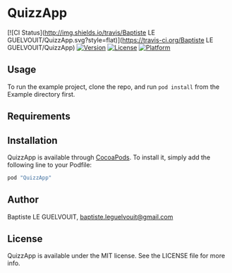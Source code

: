 # QuizzApp

[![CI Status](http://img.shields.io/travis/Baptiste LE GUELVOUIT/QuizzApp.svg?style=flat)](https://travis-ci.org/Baptiste LE GUELVOUIT/QuizzApp)
[![Version](https://img.shields.io/cocoapods/v/QuizzApp.svg?style=flat)](http://cocoapods.org/pods/QuizzApp)
[![License](https://img.shields.io/cocoapods/l/QuizzApp.svg?style=flat)](http://cocoapods.org/pods/QuizzApp)
[![Platform](https://img.shields.io/cocoapods/p/QuizzApp.svg?style=flat)](http://cocoapods.org/pods/QuizzApp)

## Usage

To run the example project, clone the repo, and run `pod install` from the Example directory first.

## Requirements

## Installation

QuizzApp is available through [CocoaPods](http://cocoapods.org). To install
it, simply add the following line to your Podfile:

```ruby
pod "QuizzApp"
```

## Author

Baptiste LE GUELVOUIT, baptiste.leguelvouit@gmail.com

## License

QuizzApp is available under the MIT license. See the LICENSE file for more info.
